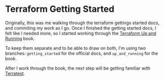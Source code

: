 # Terraform Getting Started
Originally, this was me walking through the terraform gettings started docs, and commiting my work as I go. Once I finished the getting started docs, I felt like I needed more, so I started working through the [Terraform Up and Running](http://shop.oreilly.com/product/0636920061939.do) book. 

To keep them separate and to be able to draw on both, I'm using two branches: `getting_started` for the official docs, and `up_and_running` for the book.

After I work through the book, the next step will be getting familiar with [Terratest](https://github.com/gruntwork-io/terratest).

